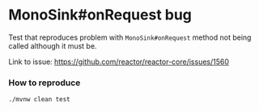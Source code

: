 # MonoSink#onRequest bug
Test that reproduces problem with `MonoSink#onRequest` method not being called although it must be.

Link to issue: https://github.com/reactor/reactor-core/issues/1560

### How to reproduce
`./mvnw clean test`
